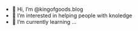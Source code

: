 - 👋 Hi, I’m @kingofgoods.blog
- 👀 I’m interested in helping people with knoledge
- 🌱 I’m currently learning ...



<!---
kingofgoods/kingofgoods is a ✨ special ✨ repository because its `README.md` (this file) appears on your GitHub profile.
You can click the Preview link to take a look at your changes.
--->
